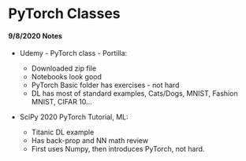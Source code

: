 # PyTorch Classes  

#### 9/8/2020 Notes  

  * Udemy - PyTorch class - Portilla:  
    - Downloaded zip file  
    - Notebooks look good  
    - PyTorch Basic folder has exercises - not hard  
    - DL has most of standard examples, Cats/Dogs, MNIST, Fashion MNIST, CIFAR 10...  
    
  * SciPy 2020 PyTorch Tutorial, ML:  
    - Titanic DL example  
    - Has back-prop and NN math review  
    - First uses Numpy, then introduces PyTorch, not hard.  
    

    
    
